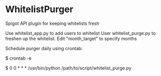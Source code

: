 # WhitelistPurger

Spigot API plugin for keeping whitelists fresh

Use whitelist_app.py to add users to whitelist
User whitelist_purge.py to freshen up the whitelist. Edit "month_target" to specify months

Schedule purger daily using crontab:

$ crontab -e

$ 0 0 * * * /usr/bin/python /path/to/script/whitelist_purge.py

